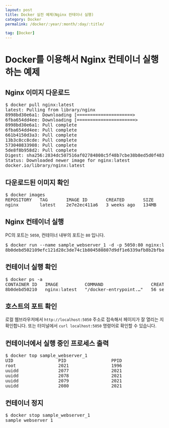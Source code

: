```yaml
---
layout: post
title: Docker 실전 예제(Nginx 컨테이너 실행)
category: Docker
permalink: /docker/:year/:month/:day/:title/

tag: [Docker]
---
```


# Docker를 이용해서 Nginx 컨테이너 실행하는 예제

## Nginx 이미지 다운로드

<pre class="prettyprint">
$ docker pull nginx:latest
latest: Pulling from library/nginx
8998bd30e6a1: Downloading [=====================>                             ]  13.03MB/30.06MB
6fba654dd4ee: Downloading [======================>
8998bd30e6a1: Pull complete
6fba654dd4ee: Pull complete
661b4150d3a3: Pull complete
13b3c8cc8cde: Pull complete
573040833908: Pull complete
5de8f8b958d2: Pull complete
Digest: sha256:2834dc507516af02784808c5f48b7cbe38b8ed5d0f4837f16e78d00deb7e7767
Status: Downloaded newer image for nginx:latest
docker.io/library/nginx:latest
</pre>

## 다운로드된 이미지 확인

<pre class="prettyprint">
$ docker images
REPOSITORY   TAG       IMAGE ID       CREATED       SIZE
nginx        latest    2e7e2ec411a6   3 weeks ago   134MB
</pre>

## Nginx 컨테이너 실행

PC의 포트는 `5050`, 컨테이너 내부의 포트는 `80` 입니다.

<pre class="prettyprint">
$ docker run --name sample_webserver_1 -d -p 5050:80 nginx:latest
8b0debd502109efc121d28c3de74c1b804580807d9df1e6339afb8b2bfbaf493
</pre>

## 컨테이너 실행 확인

<pre class="prettyprint">
$ docker ps -a
CONTAINER ID   IMAGE          COMMAND                  CREATED          STATUS          PORTS                  NAMES
8b0debd50210   nginx:latest   "/docker-entrypoint.…"   56 seconds ago   Up 56 seconds   0.0.0.0:5050->80/tcp   sample_webserver_1
</pre>

## 호스트의 포트 확인

로컬 웹브라우저에서 `http://localhost:5050` 주소로 접속해서 페이지가 잘 열리는 지 확인합니다.
또는 터미널에서 `curl localhost:5050` 명령어로 확인할 수 있습니다.

## 컨테이너에서 실행 중인 프로세스 출력

<pre class="prettyprint">
$ docker top sample_webserver_1
UID                 PID                 PPID                C                   STIME               TTY                 TIME                CMD
root                2021                1996                0                   11:59               ?                   00:00:00            nginx: master process nginx -g daemon off;
uuidd               2077                2021                0                   11:59               ?                   00:00:00            nginx: worker process
uuidd               2078                2021                0                   11:59               ?                   00:00:00            nginx: worker process
uuidd               2079                2021                0                   11:59               ?                   00:00:00            nginx: worker process
uuidd               2080                2021                0                   11:59               ?                   00:00:00            nginx: worker process
</pre>

## 컨테이너 정지

<pre class="prettyprint">
$ docker stop sample_webserver_1
sample_webserver_1
</pre>